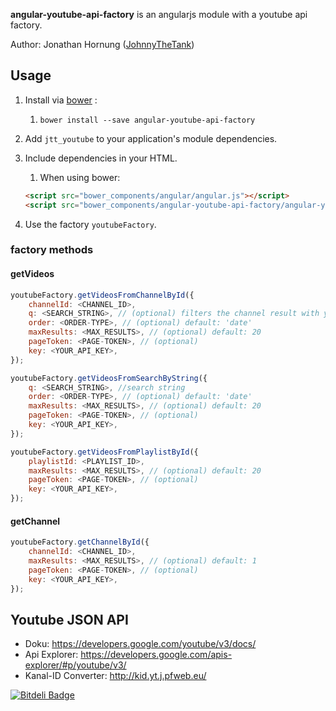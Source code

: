 **angular-youtube-api-factory** is an angularjs module with a youtube api factory.

Author: Jonathan Hornung ([JohnnyTheTank](https://github.com/JohnnyTheTank))

## Usage

1. Install via [bower](http://bower.io/) :
    1. `bower install --save angular-youtube-api-factory`
2. Add `jtt_youtube` to your application's module dependencies.
3. Include dependencies in your HTML.
    1. When using bower:

    ```html
    <script src="bower_components/angular/angular.js"></script>
    <script src="bower_components/angular-youtube-api-factory/angular-youtube-api-factory.js"></script>
    ```

4. Use the factory `youtubeFactory`.


### factory methods

#### getVideos


```js
youtubeFactory.getVideosFromChannelById({
    channelId: <CHANNEL_ID>,
    q: <SEARCH_STRING>, // (optional) filters the channel result with your search string
    order: <ORDER-TYPE>, // (optional) default: 'date'
    maxResults: <MAX_RESULTS>, // (optional) default: 20
    pageToken: <PAGE-TOKEN>, // (optional)
    key: <YOUR_API_KEY>,
});
```
```js
youtubeFactory.getVideosFromSearchByString({
    q: <SEARCH_STRING>, //search string
    order: <ORDER-TYPE>, // (optional) default: 'date'
    maxResults: <MAX_RESULTS>, // (optional) default: 20
    pageToken: <PAGE-TOKEN>, // (optional)
    key: <YOUR_API_KEY>,
});
```

```js
youtubeFactory.getVideosFromPlaylistById({
    playlistId: <PLAYLIST_ID>,
    maxResults: <MAX_RESULTS>, // (optional) default: 20
    pageToken: <PAGE-TOKEN>, // (optional)
    key: <YOUR_API_KEY>,
});
```


#### getChannel
```js
youtubeFactory.getChannelById({
    channelId: <CHANNEL_ID>,
    maxResults: <MAX_RESULTS>, // (optional) default: 1
    pageToken: <PAGE-TOKEN>, // (optional)
    key: <YOUR_API_KEY>,
});
```


## Youtube JSON API

* Doku: https://developers.google.com/youtube/v3/docs/
* Api Explorer: https://developers.google.com/apis-explorer/#p/youtube/v3/
* Kanal-ID Converter: http://kid.yt.j.pfweb.eu/



[![Bitdeli Badge](https://d2weczhvl823v0.cloudfront.net/JohnnyTheTank/angular-youtube-api-factory/trend.png)](https://bitdeli.com/free "Bitdeli Badge")

